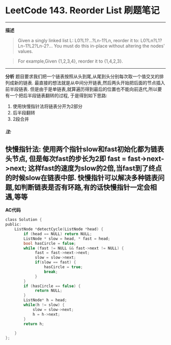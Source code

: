 # LeetCode 143. Reorder List 刷题笔记
---
**描述**
>Given a singly linked list L: L0?L1?…?Ln-1?Ln,
 reorder it to: L0?Ln?L1?Ln-1?L2?Ln-2?…
 You must do this in-place without altering the nodes' values.

>For example,Given {1,2,3,4}, reorder it to {1,4,2,3}.

---
**分析**
题目要求我们把一个链表按照从头到尾,从尾到头分别每次取一个值交叉的排列成新的链表.
最直接的想法就是从中间分开链表,然后两头开始把后面的节点插入前半段链表.
但是由于是单链表,就算遍历得到最后的位置也不能向前迭代,所以要有一个把后半段链表翻转的过程,
于是得到如下思路:
<ol>
<li>使用快慢指针法将链表分开为2部分</li>
<li>后半段翻转</li>
<li>2段合并</li>
</ol>

##### 注:
快慢指针法:
使用两个指针slow和fast初始化都为链表头节点,
但是每次fast的步长为2即 fast = fast->next->next;
这样fast的速度为slow的2倍,当fast到了终点的时候slow在链表中部.
快慢指针可以解决多种链表问题,如判断链表是否有环路,有的话快慢指针一定会相遇,等等
---

**AC代码**
```c
class Solution {
public:
    ListNode *detectCycle(ListNode *head) {
        if (head == NULL) return NULL;
        ListNode * slow = head, * fast = head;
        bool hasCircle = false;
        while (fast != NULL && fast->next != NULL) {
             fast = fast->next->next;
             slow = slow->next;
             if(slow == fast) {
                 hasCircle = true;
                 break;
             }
        }
        if (hasCircle == false) {
             return NULL;
        }
        ListNode* h = head;
        while(h != slow) {
            slow = slow->next;
            h = h->next;
        }
        return h;
        
    }
};
```